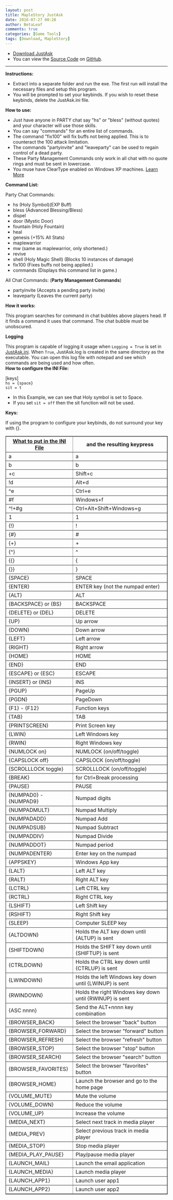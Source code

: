 ```yaml
---
layout: post
title: MapleStory JustAsk
date: 2016-07-27 00:28
author: BetaLeaf
comments: true
categories: [Game Tools]
tags: [Download, MapleStory]
---
```


  - [<i class="fa fa-download"></i> Download JustAsk](https://github.com/BetaLeaf/MapleStory-JustAsk/releases)  
  - You can view the [<i class="fa fa-file-code-o"></i> Source Code](https://github.com/BetaLeaf/MapleStory-JustAsk/releases/) on [<i class="fa fa-code-fork"></i> GitHub](https://github.com/BetaLeaf/MapleStory-JustAsk).
  
---

**Instructions:**  

  - Extract into a separate folder and run the exe. The first run will install the necessary files and setup this program.
  - You will be prompted to set your keybinds. If you wish to reset these keybinds, delete the JustAsk.ini file.

**How to use:**  

  - Just have anyone in PARTY chat say "hs" or "bless" (without quotes) and your character will use those skills.  
  - You can say "commands" for an entire list of commands.  
  - The command "fix100" will fix buffs not being applied. This is to counteract the 100 attack limitation.  
  - The commands "partyinvite" and "leaveparty" can be used to regain control of a dead party. 
  - These Party Management Commands only work in all chat with no quote rings and must be sent in lowercase. 
  - You muse have ClearType enabled on Windows XP machines. [Learn More](https://support.microsoft.com/en-us/kb/306527#bookmark-2)  

**Command List:**  
  
Party Chat Commands:  

  - hs (Holy Symbol)(EXP Buff)  
  - bless (Advanced Blessing/Bless)  
  - dispel  
  - door (Mystic Door)  
  - fountain (Holy Fountain)  
  - heal  
  - genesis (+15% All Stats)  
  - maplewarrior  
  - mw (same as maplewarrior, only shortened.)  
  - revive  
  - shell (Holy Magic Shell) (Blocks 10 instances of damage)  
  - fix100 (Fixes buffs not being applied.)  
  - commands (Displays this command list in game.)  
  
All Chat Commands: (**Party Management Commands**) 
 
  - partyinvite (Accepts a pending party invite)  
  - leaveparty (Leaves the current party)  

**How it works:**
  
  This program searches for command in chat bubbles above players head. If it finds a command it uses that command. The chat bubble must be unobscured.  
  
**Logging**  

  This program is capable of logging it usage when ```Logging = True``` is set in [JustAsk.ini](https://github.com/BetaLeaf/MapleStory-JustAsk/blob/master/JustAsk.ini). When ```True```, JustAsk.log is created in the same directory as the executable. You can open this log file with notepad and see which commands are being used and how often.
<a name="INIFILE"></a>  
**How to configure the INI File:**  

[keys]  
```hs = {space}```   
```sit = t```  

  - In this Example, we can see that Holy symbol is set to Space.  
  - If you set ```sit = off``` then the sit function will not be used.  
  
**Keys:**

  If using the program to configure your keybinds, do not surround your key with {}.

<table border="1">
<tbody>
<tr>
<th><strong>
<a href="https://www.autoitscript.com/autoit3/docs/functions/Send.htm">What to put in the INI File</a>
</strong></th>
<th><strong>and the resulting keypress</strong></th>
</tr>
<tr>
<td>a</td>
<td>a</td>
</tr>
<tr>
<td>b</td>
<td>b</td>
</tr>
<tr>
<td>+c</td>
<td>Shift+c</td>
</tr>
<tr>
<td>!d</td>
<td>Alt+d</td>
</tr>
<tr>
<td>^e</td>
<td>Ctrl+e</td>
</tr>
<tr>
<td>#f</td>
<td>Windows+f</td>
</tr>
<tr>
<td>^!+#g</td>
<td>Ctrl+Alt+Shift+Windows+g</td>
</tr>
<tr>
<td>1</td>
<td>1</td>
</tr>
<tr>
<td>&#123;!&#125;</td>
<td>!</td>
</tr>
<tr>
<td>&#123;#&#125;</td>
<td>#</td>
</tr>
<tr>
<td>&#123;+&#125;</td>
<td>+</td>
</tr>
<tr>
<td>&#123;^&#125;</td>
<td>^</td>
</tr>
<tr>
<td>&#123;&#123;&#125;</td>
<td>&#123;</td>
</tr>
<tr>
<td>&#123;&#125;&#125;</td>
<td>&#125;</td>
</tr>
<tr>
<td>&#123;SPACE&#125;</td>
<td>SPACE</td>
</tr>
<tr>
<td>&#123;ENTER&#125;</td>
<td>ENTER key (not the numpad enter)</td>
</tr>
<tr>
<td>&#123;ALT&#125;</td>
<td>ALT</td>
</tr>
<tr>
<td>&#123;BACKSPACE&#125; or &#123;BS&#125;</td>
<td>BACKSPACE</td>
</tr>
<tr>
<td>&#123;DELETE&#125; or &#123;DEL&#125;</td>
<td>DELETE</td>
</tr>
<tr>
<td>&#123;UP&#125;</td>
<td>Up arrow</td>
</tr>
<tr>
<td>&#123;DOWN&#125;</td>
<td>Down arrow</td>
</tr>
<tr>
<td>&#123;LEFT&#125;</td>
<td>Left arrow</td>
</tr>
<tr>
<td>&#123;RIGHT&#125;</td>
<td>Right arrow</td>
</tr>
<tr>
<td>&#123;HOME&#125;</td>
<td>HOME</td>
</tr>
<tr>
<td>&#123;END&#125;</td>
<td>END</td>
</tr>
<tr>
<td>&#123;ESCAPE&#125; or &#123;ESC&#125;</td>
<td>ESCAPE</td>
</tr>
<tr>
<td>&#123;INSERT&#125; or &#123;INS&#125;</td>
<td>INS</td>
</tr>
<tr>
<td>&#123;PGUP&#125;</td>
<td>PageUp</td>
</tr>
<tr>
<td>&#123;PGDN&#125;</td>
<td>PageDown</td>
</tr>
<tr>
<td>&#123;F1&#125; - &#123;F12&#125;</td>
<td>Function keys</td>
</tr>
<tr>
<td>&#123;TAB&#125;</td>
<td>TAB</td>
</tr>
<tr>
<td>&#123;PRINTSCREEN&#125;</td>
<td>Print Screen key</td>
</tr>
<tr>
<td>&#123;LWIN&#125;</td>
<td>Left Windows key</td>
</tr>
<tr>
<td>&#123;RWIN&#125;</td>
<td>Right Windows key</td>
</tr>
<tr>
<td>&#123;NUMLOCK on&#125;</td>
<td>NUMLOCK (on/off/toggle)</td>
</tr>
<tr>
<td>&#123;CAPSLOCK off&#125;</td>
<td>CAPSLOCK (on/off/toggle)</td>
</tr>
<tr>
<td>&#123;SCROLLLOCK toggle&#125;</td>
<td>SCROLLLOCK (on/off/toggle)</td>
</tr>
<tr>
<td>&#123;BREAK&#125;</td>
<td>for Ctrl+Break processing</td>
</tr>
<tr>
<td>&#123;PAUSE&#125;</td>
<td>PAUSE</td>
</tr>
<tr>
<td>&#123;NUMPAD0&#125; - &#123;NUMPAD9&#125;</td>
<td>Numpad digits</td>
</tr>
<tr>
<td>&#123;NUMPADMULT&#125;</td>
<td>Numpad Multiply</td>
</tr>
<tr>
<td>&#123;NUMPADADD&#125;</td>
<td>Numpad Add</td>
</tr>
<tr>
<td>&#123;NUMPADSUB&#125;</td>
<td>Numpad Subtract</td>
</tr>
<tr>
<td>&#123;NUMPADDIV&#125;</td>
<td>Numpad Divide</td>
</tr>
<tr>
<td>&#123;NUMPADDOT&#125;</td>
<td>Numpad period</td>
</tr>
<tr>
<td>&#123;NUMPADENTER&#125;</td>
<td>Enter key on the numpad</td>
</tr>
<tr>
<td>&#123;APPSKEY&#125;</td>
<td>Windows App key</td>
</tr>
<tr>
<td>&#123;LALT&#125;</td>
<td>Left ALT key</td>
</tr>
<tr>
<td>&#123;RALT&#125;</td>
<td>Right ALT key</td>
</tr>
<tr>
<td>&#123;LCTRL&#125;</td>
<td>Left CTRL key</td>
</tr>
<tr>
<td>&#123;RCTRL&#125;</td>
<td>Right CTRL key</td>
</tr>
<tr>
<td>&#123;LSHIFT&#125;</td>
<td>Left Shift key</td>
</tr>
<tr>
<td>&#123;RSHIFT&#125;</td>
<td>Right Shift key</td>
</tr>
<tr>
<td>&#123;SLEEP&#125;</td>
<td>Computer SLEEP key</td>
</tr>
<tr>
<td>&#123;ALTDOWN&#125;</td>
<td>Holds the ALT key down until &#123;ALTUP&#125; is sent</td>
</tr>
<tr>
<td>&#123;SHIFTDOWN&#125;</td>
<td>Holds the SHIFT key down until &#123;SHIFTUP&#125; is sent</td>
</tr>
<tr>
<td>&#123;CTRLDOWN&#125;</td>
<td>Holds the CTRL key down until &#123;CTRLUP&#125; is sent</td>
</tr>
<tr>
<td>&#123;LWINDOWN&#125;</td>
<td>Holds the left Windows key down until &#123;LWINUP&#125; is sent</td>
</tr>
<tr>
<td>&#123;RWINDOWN&#125;</td>
<td>Holds the right Windows key down until &#123;RWINUP&#125; is sent</td>
</tr>
<tr>
<td>&#123;ASC nnnn&#125;</td>
<td>Send the ALT+nnnn key combination</td>
</tr>
<tr>
<td>&#123;BROWSER_BACK&#125;</td>
<td>Select the browser "back" button</td>
</tr>
<tr>
<td>&#123;BROWSER_FORWARD&#125;</td>
<td>Select the browser "forward" button</td>
</tr>
<tr>
<td>&#123;BROWSER_REFRESH&#125;</td>
<td>Select the browser "refresh" button</td>
</tr>
<tr>
<td>&#123;BROWSER_STOP&#125;</td>
<td>Select the browser "stop" button</td>
</tr>
<tr>
<td>&#123;BROWSER_SEARCH&#125;</td>
<td>Select the browser "search" button</td>
</tr>
<tr>
<td>&#123;BROWSER_FAVORITES&#125;</td>
<td>Select the browser "favorites" button</td>
</tr>
<tr>
<td>&#123;BROWSER_HOME&#125;</td>
<td>Launch the browser and go to the home page</td>
</tr>
<tr>
<td>&#123;VOLUME_MUTE&#125;</td>
<td>Mute the volume</td>
</tr>
<tr>
<td>&#123;VOLUME_DOWN&#125;</td>
<td>Reduce the volume</td>
</tr>
<tr>
<td>&#123;VOLUME_UP&#125;</td>
<td>Increase the volume</td>
</tr>
<tr>
<td>&#123;MEDIA_NEXT&#125;</td>
<td>Select next track in media player</td>
</tr>
<tr>
<td>&#123;MEDIA_PREV&#125;</td>
<td>Select previous track in media player</td>
</tr>
<tr>
<td>&#123;MEDIA_STOP&#125;</td>
<td>Stop media player</td>
</tr>
<tr>
<td>&#123;MEDIA_PLAY_PAUSE&#125;</td>
<td>Play/pause media player</td>
</tr>
<tr>
<td>&#123;LAUNCH_MAIL&#125;</td>
<td>Launch the email application</td>
</tr>
<tr>
<td>&#123;LAUNCH_MEDIA&#125;</td>
<td>Launch media player</td>
</tr>
<tr>
<td>&#123;LAUNCH_APP1&#125;</td>
<td>Launch user app1</td>
</tr>
<tr>
<td>&#123;LAUNCH_APP2&#125;</td>
<td>Launch user app2</td>
</tr>
</tbody>
</table>